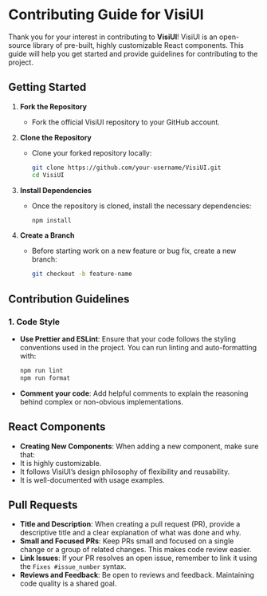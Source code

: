 # Contributing Guide for VisiUI

Thank you for your interest in contributing to **VisiUI**! VisiUI is an open-source library of pre-built, highly customizable React components. This guide will help you get started and provide guidelines for contributing to the project.

## Getting Started

1. **Fork the Repository**
   - Fork the official VisiUI repository to your GitHub account.

2. **Clone the Repository**
   - Clone your forked repository locally:
     ```bash
     git clone https://github.com/your-username/VisiUI.git
     cd VisiUI
     ```

3. **Install Dependencies**
   - Once the repository is cloned, install the necessary dependencies:
     ```bash
     npm install
     ```

4. **Create a Branch**
   - Before starting work on a new feature or bug fix, create a new branch:
     ```bash
     git checkout -b feature-name
     ```

## Contribution Guidelines

### 1. Code Style

- **Use Prettier and ESLint**: Ensure that your code follows the styling conventions used in the project. You can run linting and auto-formatting with:
  ```bash
  npm run lint
  npm run format
- **Comment your code**: Add helpful comments to explain the reasoning behind complex or non-obvious implementations.

## React Components

- **Creating New Components**: When adding a new component, make sure that:
- It is highly customizable.
- It follows VisiUI’s design philosophy of flexibility and reusability.
- It is well-documented with usage examples.

## Pull Requests

- **Title and Description**: When creating a pull request (PR), provide a descriptive title and a clear explanation of what was done and why.
- **Small and Focused PRs**: Keep PRs small and focused on a single change or a group of related changes. This makes code review easier.
- **Link Issues**: If your PR resolves an open issue, remember to link it using the `Fixes #issue_number` syntax.
- **Reviews and Feedback**: Be open to reviews and feedback. Maintaining code quality is a shared goal.
